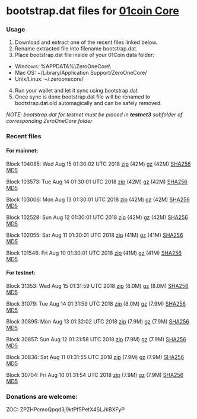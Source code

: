 # bootstrap.dat files for [01coin Core](https://01coin.io)

### Usage

1. Download and extract one of the recent files linked below.
2. Rename extracted file into filename bootstrap.dat.
3. Place bootstrap.dat file inside of your 01Coin data folder:
 - Windows: %APPDATA%\ZeroOneCore\
 - Mac OS: ~/Library/Application Support/ZeroOneCore/
 - Unix/Linux: ~/.zeroonecore/
4. Run your wallet and let it sync using bootstrap.dat
5. Once sync is done bootstrap.dat file will be renamed to bootstrap.dat.old automagically and can be safely removed.

_NOTE: bootstrap.dat for testnet must be placed in **testnet3** subfolder of corresponding ZeroOneCore folder_

### Recent files

#### For mainnet:

Block 104085: Wed Aug 15 01:30:02 UTC 2018 [zip](https://files.01coin.io/mainnet/2018-08-15/bootstrap.dat.zip) (42M) [gz](https://files.01coin.io/mainnet/2018-08-15/bootstrap.dat.tar.gz) (42M) [SHA256](https://files.01coin.io/mainnet/2018-08-15/sha256.txt) [MD5](https://files.01coin.io/mainnet/2018-08-15/md5.txt)

Block 103573: Tue Aug 14 01:30:01 UTC 2018 [zip](https://files.01coin.io/mainnet/2018-08-14/bootstrap.dat.zip) (42M) [gz](https://files.01coin.io/mainnet/2018-08-14/bootstrap.dat.tar.gz) (42M) [SHA256](https://files.01coin.io/mainnet/2018-08-14/sha256.txt) [MD5](https://files.01coin.io/mainnet/2018-08-14/md5.txt)

Block 103006: Mon Aug 13 01:30:01 UTC 2018 [zip](https://files.01coin.io/mainnet/2018-08-13/bootstrap.dat.zip) (42M) [gz](https://files.01coin.io/mainnet/2018-08-13/bootstrap.dat.tar.gz) (42M) [SHA256](https://files.01coin.io/mainnet/2018-08-13/sha256.txt) [MD5](https://files.01coin.io/mainnet/2018-08-13/md5.txt)

Block 102528: Sun Aug 12 01:30:01 UTC 2018 [zip](https://files.01coin.io/mainnet/2018-08-12/bootstrap.dat.zip) (42M) [gz](https://files.01coin.io/mainnet/2018-08-12/bootstrap.dat.tar.gz) (42M) [SHA256](https://files.01coin.io/mainnet/2018-08-12/sha256.txt) [MD5](https://files.01coin.io/mainnet/2018-08-12/md5.txt)

Block 102055: Sat Aug 11 01:30:01 UTC 2018 [zip](https://files.01coin.io/mainnet/2018-08-11/bootstrap.dat.zip) (41M) [gz](https://files.01coin.io/mainnet/2018-08-11/bootstrap.dat.tar.gz) (41M) [SHA256](https://files.01coin.io/mainnet/2018-08-11/sha256.txt) [MD5](https://files.01coin.io/mainnet/2018-08-11/md5.txt)

Block 101546: Fri Aug 10 01:30:01 UTC 2018 [zip](https://files.01coin.io/mainnet/2018-08-10/bootstrap.dat.zip) (41M) [gz](https://files.01coin.io/mainnet/2018-08-10/bootstrap.dat.tar.gz) (41M) [SHA256](https://files.01coin.io/mainnet/2018-08-10/sha256.txt) [MD5](https://files.01coin.io/mainnet/2018-08-10/md5.txt)


#### For testnet:

Block 31353: Wed Aug 15 01:31:59 UTC 2018 [zip](https://files.01coin.io/testnet/2018-08-15/bootstrap.dat.zip) (8.0M) [gz](https://files.01coin.io/testnet/2018-08-15/bootstrap.dat.tar.gz) (8.0M) [SHA256](https://files.01coin.io/testnet/2018-08-15/sha256.txt) [MD5](https://files.01coin.io/testnet/2018-08-15/md5.txt)

Block 31079: Tue Aug 14 01:31:59 UTC 2018 [zip](https://files.01coin.io/testnet/2018-08-14/bootstrap.dat.zip) (8.0M) [gz](https://files.01coin.io/testnet/2018-08-14/bootstrap.dat.tar.gz) (7.9M) [SHA256](https://files.01coin.io/testnet/2018-08-14/sha256.txt) [MD5](https://files.01coin.io/testnet/2018-08-14/md5.txt)

Block 30895: Mon Aug 13 01:32:02 UTC 2018 [zip](https://files.01coin.io/testnet/2018-08-13/bootstrap.dat.zip) (7.9M) [gz](https://files.01coin.io/testnet/2018-08-13/bootstrap.dat.tar.gz) (7.9M) [SHA256](https://files.01coin.io/testnet/2018-08-13/sha256.txt) [MD5](https://files.01coin.io/testnet/2018-08-13/md5.txt)

Block 30857: Sun Aug 12 01:31:58 UTC 2018 [zip](https://files.01coin.io/testnet/2018-08-12/bootstrap.dat.zip) (7.9M) [gz](https://files.01coin.io/testnet/2018-08-12/bootstrap.dat.tar.gz) (7.9M) [SHA256](https://files.01coin.io/testnet/2018-08-12/sha256.txt) [MD5](https://files.01coin.io/testnet/2018-08-12/md5.txt)

Block 30836: Sat Aug 11 01:31:55 UTC 2018 [zip](https://files.01coin.io/testnet/2018-08-11/bootstrap.dat.zip) (7.9M) [gz](https://files.01coin.io/testnet/2018-08-11/bootstrap.dat.tar.gz) (7.9M) [SHA256](https://files.01coin.io/testnet/2018-08-11/sha256.txt) [MD5](https://files.01coin.io/testnet/2018-08-11/md5.txt)

Block 30704: Fri Aug 10 01:31:54 UTC 2018 [zip](https://files.01coin.io/testnet/2018-08-10/bootstrap.dat.zip) (7.9M) [gz](https://files.01coin.io/testnet/2018-08-10/bootstrap.dat.tar.gz) (7.9M) [SHA256](https://files.01coin.io/testnet/2018-08-10/sha256.txt) [MD5](https://files.01coin.io/testnet/2018-08-10/md5.txt)


### Donations are welcome:

ZOC: ZPZHPcmoQpqd3j9ktPf5PetX4SLJkBXFyP
